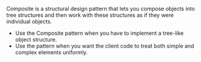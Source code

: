 Composite is a structural design pattern that lets you compose objects into tree structures and then work with these structures as if they were individual objects.

- Use the Composite pattern when you have to implement a tree-like object structure.
- Use the pattern when you want the client code to treat both simple and complex elements uniformly.
